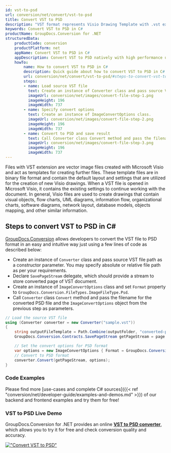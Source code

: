 ```yaml
---
id: vst-to-psd
url: conversion/net/convert/vst-to-psd
title: Convert VST to PSD
description: "VST format represents Visio Drawing Template with .vst extension. Learn how to convert VST to PSD file programmatically in C# language using GroupDocs.Conversion for .NET library."
keywords: Convert VST to PSD in C#
productName: GroupDocs.Conversion for .NET
structuredData:
    productCode: conversion
    productPlatform: net
    appName: Convert VST to PSD in C#
    appDescription: Convert VST to PSD natively with high performance using C# language and server side GroupDocs.Conversion for .NET APIs, without the use of any software like Microsoft or Open Office.
    howTo:
        name: How to convert VST to PSD in C# 
        description: Quick guide about how to convert VST to PSD in C# with high performance and accuracy.
        url: conversion/net/convert/vst-to-psd/#steps-to-convert-vst-to-psd-in-c
        steps:
        - name: Load source VST file 
          text: Create an instance of Converter class and pass source VST file path as a constructor parameter. You may specify absolute or relative file path as per your requirements. 
          imageUrl: conversion/net/images/convert-file-step-1.png
          imageHeight: 196
          imageWidth: 737
        - name: Specify convert options 
          text: Create an instance of ImageConvertOptions class.
          imageUrl: conversion/net/images/convert-file-step-2.png
          imageHeight: 196
          imageWidth: 737
        - name: Convert to PSD and save result 
          text: Call Converter class Convert method and pass the filename for the converted HTML file and the ImageConvertOptions object from the previous step as parameters.
          imageUrl: conversion/net/images/convert-file-step-3.png
          imageHeight: 196
          imageWidth: 737
---
```


Files with VST extension are vector image files created with Microsoft Visio and act as templates for creating further files. These template files are in binary file format and contain the default layout and settings that are utilized for the creation of new Visio drawings. When a VST file is opened in Microsoft Visio, it contains the existing settings to continue working with the document. In general, Visio files are used to create drawings that contain visual objects, flow charts, UML diagrams, information flow, organizational charts, software diagrams, network layout, database models, objects mapping, and other similar information.

## Steps to convert VST to PSD in C#

[GroupDocs.Conversion](https://products.groupdocs.com/conversion/net) allows developers to convert the VST file to PSD format in an easy and intuitive way just using a few lines of code as described below:

* Create an instance of `Converter` class and pass source VST file path as a constructor parameter. You may specify absolute or relative file path as per your requirements. 
* Declare `SavePageStream` delegate, which should provide a stream to store converted page of VST document.
* Create an instance of `ImageConvertOptions` class and set `Format` property to `GroupDocs.Conversion.FileTypes.ImageFileType.Psd`.
* Call `Converter` class `Convert` method and pass the filename for the converted PSD file and the `ImageConvertOptions` object from the previous step as parameters.

```csharp
// Load the source VST file
using (Converter converter = new Converter("sample.vst"))
{
    string outputFileTemplate = Path.Combine(outputFolder, "converted-page-{0}.psd");
    GroupDocs.Conversion.Contracts.SavePageStream getPageStream = page => new FileStream(string.Format(outputFileTemplate, page), FileMode.Create);

    // Set the convert options for PSD format
    var options = new ImageConvertOptions { Format = GroupDocs.Conversion.FileTypes.ImageFileType.Psd };   
    // Convert to PSD format
    converter.Convert(getPageStream, options);
}
```

### Code Examples

Please find more [use-cases and complete C# sources]({{< ref "conversion/net/developer-guide/examples-and-demos.md" >}}) of our backend and frontend examples and try them for free!

### VST to PSD Live Demo

GroupDocs.Conversion for .NET provides an online [**VST to PSD converter**](https://products.groupdocs.app/conversion/vst-to-psd), which allows you to try it for free and check conversion quality and accuracy.

[!["Convert VST to PSD"](conversion/net/images/convert-to-psd/convert-vst-to-psd.png)](https://products.groupdocs.app/conversion/vst-to-psd)